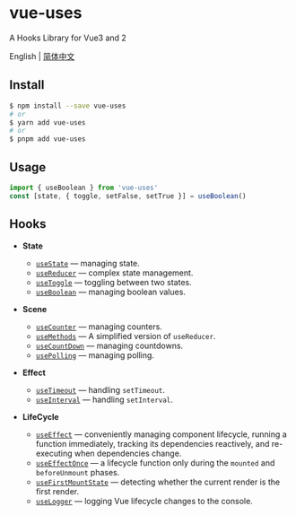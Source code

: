 # vue-uses

A Hooks Library for Vue3 and 2

English | [简体中文](./README.zh-CN.md)

## Install

```bash
$ npm install --save vue-uses
# or
$ yarn add vue-uses
# or
$ pnpm add vue-uses
```

## Usage

```ts
import { useBoolean } from 'vue-uses'
const [state, { toggle, setFalse, setTrue }] = useBoolean()
```

## Hooks

- **State**

  - [`useState`](./src/hooks/useState/index.md) &mdash; managing state.
  - [`useReducer`](./src/hooks/useReducer/index.md) &mdash; complex state management.
  - [`useToggle`](./src/hooks/useToggle/index.md) &mdash; toggling between two states.
  - [`useBoolean`](./src/hooks/useBoolean/index.md) &mdash; managing boolean values.

- **Scene**

  - [`useCounter`](./src/hooks/useCounter/index.md) &mdash; managing counters.
  - [`useMethods`](./src/hooks/useMethods/index.md) &mdash; A simplified version of `useReducer`.
  - [`useCountDown`](./src/hooks/useCountDown/index.md) &mdash; managing countdowns.
  - [`usePolling`](./src/hooks/usePolling/index.md) &mdash; managing polling.

- **Effect**

  - [`useTimeout`](./src/hooks/useTimeout/index.md) &mdash; handling `setTimeout`.
  - [`useInterval`](./src/hooks/useInterval/index.md) &mdash; handling `setInterval`.

- **LifeCycle**

  - [`useEffect`](./src/hooks/useEffect/index.md) &mdash; conveniently managing component lifecycle, running a function immediately, tracking its dependencies reactively, and re-executing when dependencies change.
  - [`useEffectOnce`](./src/hooks/useEffectOnce/index.md) &mdash; a lifecycle function only during the `mounted` and `beforeUnmount` phases.
  - [`useFirstMountState`](./src/hooks/useFirstMountState/index.md) &mdash; detecting whether the current render is the first render.
  - [`useLogger`](./src/hooks/useLogger/index.md) &mdash; logging Vue lifecycle changes to the console.
